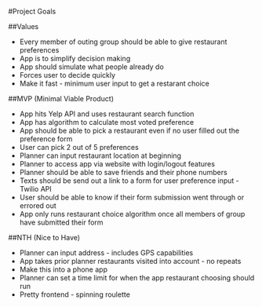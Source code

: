 #Project Goals

##Values
<ul>
  <li>Every member of outing group should be able to give restaurant preferences</li>
  <li>App is to simplify decision making</li>
  <li>App should simulate what people already do</li>
  <li>Forces user to decide quickly</li>
  <li>Make it fast - minimum user input to get a restarant choice</li>
</ul>

##MVP (Minimal Viable Product)
<ul>
  <li>App hits Yelp API and uses restaurant search function</li>
  <li>App has algorithm to calculate most voted preference</li>
  <li>App should be able to pick a restaurant even if no user filled out the preference form</li>
  <li>User can pick 2 out of 5 preferences</li>
  <li>Planner can input restaurant location at beginning</li>
  <li>Planner to access app via website with login/logout features</li>
  <li>Planner should be able to save friends and their phone numbers</li>
  <li>Texts should be send out a link to a form for user preference input - Twilio API</li>
  <li>User should be able to know if their form submission went through or errored out</li>
  <li>App only runs restaurant choice algorithm once all members of group have submitted their form</li>
</ul>
##NTH (Nice to Have)
<ul>
  <li>Planner can input address - includes GPS capabilities</li>
  <li>App takes prior planner restaurants visited into account - no repeats</li>
  <li>Make this into a phone app</li>
  <li>Planner can set a time limit for when the app restaurant choosing should run</li>
  <li>Pretty frontend - spinning roulette</li>
</ul>
